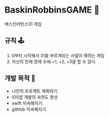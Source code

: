 # BaskinRobbinsGAME 🍦
베스킨라빈스31 게임

## 규칙 🕹️
1. 0부터 시작해서 31을 부르게되는 사람이 패하는 게임
2. 자신의 턴에 현재 수에 +1, +2, +3을 할 수 있다.

## 개발 목적 📁
- 나만의 프로젝트 계획하기
- iOS앱 개발의 숙련도 향상
- swift 익숙해지기
- gitHub 익숙해지기
